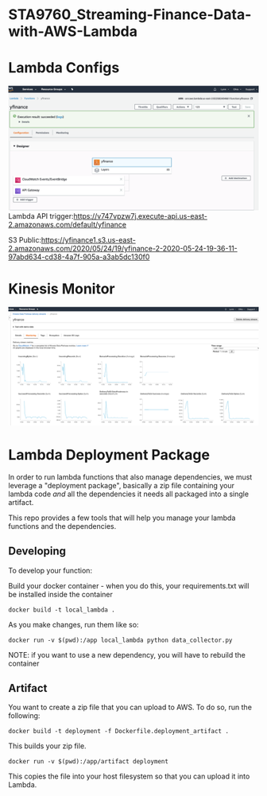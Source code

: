 # STA9760_Streaming-Finance-Data-with-AWS-Lambda

# Lambda Configs
![](assets/Lambda_Configuration.png)
Lambda API trigger:https://v747vpzw7j.execute-api.us-east-2.amazonaws.com/default/yfinance

S3 Public:https://yfinance1.s3.us-east-2.amazonaws.com/2020/05/24/19/yfinance-2-2020-05-24-19-36-11-97abd634-cd38-4a7f-905a-a3ab5dc130f0

# Kinesis Monitor
![](assets/Kinesis_Monitoring.png)

# Lambda Deployment Package

In order to run lambda functions that also manage dependencies, we must leverage a "deployment package", basically a zip file containing your lambda code _and_ all the dependencies it needs all packaged into a single artifact.

This repo provides a few tools that will help you manage your lambda functions and the dependencies.

## Developing

To develop your function:

Build your docker container - when you do this, your requirements.txt will be installed inside the container
```
docker build -t local_lambda .
```

As you make changes, run them like so:

```
docker run -v $(pwd):/app local_lambda python data_collector.py
```

NOTE: if you want to use a new dependency, you will have to rebuild the container

## Artifact

You want to create a zip file that you can upload to AWS. To do so, run the following:

```
docker build -t deployment -f Dockerfile.deployment_artifact .
```

This builds your zip file.

```
docker run -v $(pwd):/app/artifact deployment
```

This copies the file into your host filesystem so that you can upload it into Lambda.
